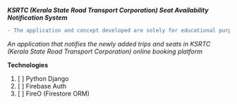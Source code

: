 **_KSRTC (Kerala State Road Transport Corporation) Seat Availability Notification System_**

```diff
- The application and concept developed are solely for educational purposes. 
```

_An application that notifies the newly added trips and seats in KSRTC (Kerala State Road Transport Corporation) online booking platform_


**Technologies**
1. [ ] Python Django
2. [ ] Firebase Auth
3. [ ] FireO (Firestore ORM)